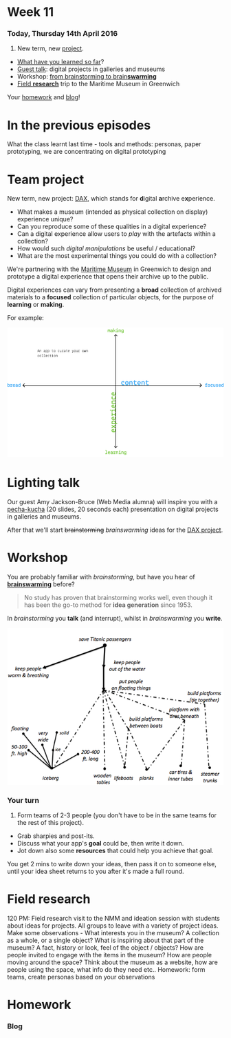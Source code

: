 # Week 11

### Today, Thursday 14th April 2016

1. New term, new [project](#team-project).
* [What have you learned so far](#in-the-previous-episodes)?
* [Guest talk](#lighting-talk): digital projects in galleries and museums
* Workshop: [from brainstorming to brain**swarming**](#workshop)
* [Field **research**](#field-research) trip to the Maritime Museum in Greenwich

Your [homework](#homework) and [blog](#blog)!


# In the previous episodes

What the class learnt last time - tools and methods: personas, paper prototyping, we are concentrating on digital prototyping

<!-- 
- [ ] **Being professional**: if you say YES and then can't make it, you need to update me. Best if you do it in writing (by email), so that we don't forget. 

	When it's in your **calendar**, it means that you have a **commitment** to other people. The point is not whether we use this or that tool, the point is that you need to take **responsibility** for your commitments. 

	This stuff can make or break your **reputation**. It boils down to the question: *Can I trust him/her*? If I can't be sure that you will turn up, then the answer is no. 
	
	See Ramit's video about the invisible consequences of a bad reputation. 

-->

# Team project

New term, new project: [DAX](projects/dax), which stands for **d**igital **a**rchive e**x**perience.

* What makes a museum (intended as physical collection on display) experience unique? 
* Can you reproduce some of these qualities in a digital experience?
* Can a digital experience allow users to *play* with the artefacts within a collection? 
* How would such *digital manipulations* be useful / educational? 
* What are the most experimental things you could do with a collection? 

We're partnering with the [Maritime Museum](http://www.rmg.co.uk/national-maritime-museum) in Greenwich to design and prototype a digital experience that opens their archive up to the public.

Digital experiences can vary from presenting a **broad** collection of archived materials to a **focused** collection of particular objects, for the purpose of **learning** or **making**.

For example:

![](../../projects/dax/assets/experience-content-graph.png)


# Lighting talk

Our guest Amy Jackson-Bruce (Web Media alumna) will inspire you with a [pecha-kucha](http://www.pechakucha.org/) (20 slides, 20 seconds each) presentation on digital projects in galleries and museums.

After that we'll start <del>brainstorming</del> *brainswarming* ideas for the [DAX project](#team-project). 


# Workshop

You are probably familiar with *brainstorming*, but have you hear of [**brainswarming**](http://blogs.hbr.org/2014/03/why-you-should-stop-brainstorming/) before?

<!-- BSt: coming up with lots of ideas whilst withholding judgement, typically in a group session -->

> No study has proven that brainstorming works well, even though it has been the go-to method for **idea generation** since 1953.

In *brainstorming* you **talk** (and interrupt), whilst in *brainswarming* you **write**.

[![](assets/brainswarming.png)](http://blogs.hbr.org/2014/03/why-you-should-stop-brainstorming)

### Your turn

1. Form teams of 2-3 people (you don't have to be in the same teams for the rest of this project).
* Grab sharpies and post-its.
* Discuss what your app's **goal** could be, then write it down.
* Jot down also some **resources** that could help you achieve that goal.

You get 2 mins to write down your ideas, then pass it on to someone else, until your idea sheet returns to you after it's made a full round.


# Field research


120 PM: Field research visit to the NMM and ideation session with students about ideas for projects. All groups to leave with a variety of project ideas. Make some observations - What interests you in the museum? A collection as a whole, or a single object? What is inspiring about that part of the museum? A fact, history or look, feel of the object / objects? How are people invited to engage with the items in the museum? How are people moving around the space? Think about the museum as a website, how are people using the space, what info do they need etc..
Homework: form teams, create personas based on your observations








	
	
# Homework

### Blog	